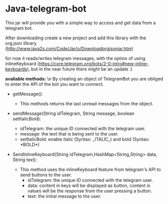 # Java-telegram-bot
This jar will provide you with a simple way to access and get data from a telegram bot. <p>

After downloading create a new project and add this library with the org.json library (<href>http://www.java2s.com/Code/Jar/o/Downloadorgjsonjar.htm</href>)

for now it reads/writes telegram messages, with the option of using inlineKeyboard (https://core.telegram.org/bots/2-0-intro#new-inline-keyboards), but in the near future there might be an update :)


**avaliable methods:** \n
By creating an object of TelegramBot you are obliged to enter the API of the bot you want to connect. <p>

- getMessage():<p>
  - This methods returns the last unread messages from the object. <p><p>
        
- sendMessage(String idTelegram, String message, boolean setItalicBold):
  - idTelegram: the unique ID connected with the telegram user.
  - message: the text that is being sent to the user.
  - setItalicBold: enable italic (Syntax: \_ITALIC\_) and bold (Syntax: \*BOLD\*)
  

- SendInlineKeyboard(String idTelegram,HashMap<String,String> data, String text):
  - This method uses the inlineKeyboard feature from telegram's API to send buttons to the user.
    - idTelegram: the unique ID connected with the telegram user.
    - data: content in keys will be displayed as button, content in values will be the response from the user pressing a button.
    - text: the initial message to the user.

